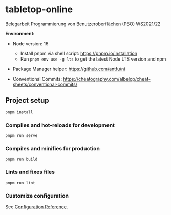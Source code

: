 # tabletop-online
Belegarbeit Programmierung von Benutzeroberflächen (PBO) WS2021/22

**Environment:**

- Node version: 16
  - Install pnpm via shell script: https://pnpm.io/installation
  - Run `pnpm env use -g lts` to get the latest Node LTS version and npm


- Package Manager helper: https://github.com/antfu/ni
- Conventional Commits: https://cheatography.com/albelop/cheat-sheets/conventional-commits/

## Project setup
```
pnpm install
```

### Compiles and hot-reloads for development
```
pnpm run serve
```

### Compiles and minifies for production
```
pnpm run build
```

### Lints and fixes files
```
pnpm run lint
```

### Customize configuration
See [Configuration Reference](https://cli.vuejs.org/config/).
